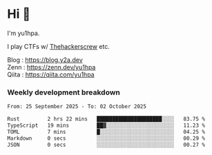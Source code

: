 # Hi 👋

I'm yu1hpa.

I play CTFs w/ [Thehackerscrew](https://www.thehackerscrew.team/) etc.

Blog : https://blog.y2a.dev  
Zenn : https://zenn.dev/yu1hpa  
Qiita : https://qiita.com/yu1hpa  

### Weekly development breakdown

<!--START_SECTION:waka-->

```txt
From: 25 September 2025 - To: 02 October 2025

Rust         2 hrs 22 mins   █████████████████████░░░░   83.75 %
TypeScript   19 mins         ██▓░░░░░░░░░░░░░░░░░░░░░░   11.23 %
TOML         7 mins          █░░░░░░░░░░░░░░░░░░░░░░░░   04.25 %
Markdown     0 secs          ░░░░░░░░░░░░░░░░░░░░░░░░░   00.29 %
JSON         0 secs          ░░░░░░░░░░░░░░░░░░░░░░░░░   00.27 %
```

<!--END_SECTION:waka-->

